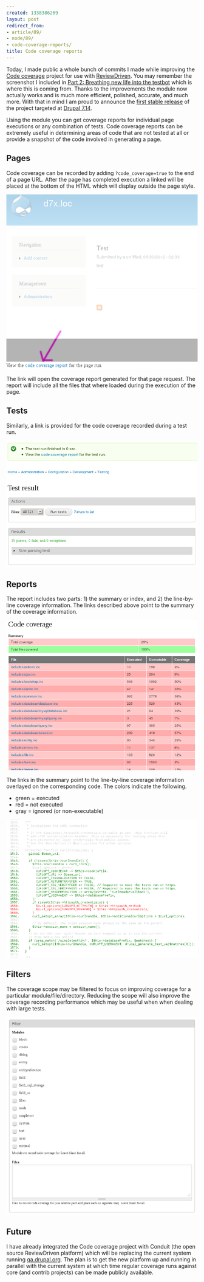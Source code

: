 ```yaml
---
created: 1338386269
layout: post
redirect_from:
- article/89/
- node/89/
- code-coverage-reports/
title: Code coverage reports
---
```

Today, I made public a whole bunch of commits I made while improving the [Code coverage](http://drupal.org/project/code_coverage) project for use with [ReviewDriven](http://reviewdriven.com/). You may remember the screenshot I included in [Part 2: Breathing new life into the testbot](/breathing-new-life-into-the-testbot) which is where this is coming from. Thanks to the improvements the module now actually works and is much more efficient, polished, accurate, and much more. With that in mind I am proud to announce the [first stable release](http://drupal.org/node/1608240) of the project targeted at [Drupal 7.14](http://drupal.org/node/1558424).

Using the module you can get coverage reports for individual page executions or any combination of tests. Code coverage reports can be extremely useful in determining areas of code that are not tested at all or provide a snapshot of the code involved in generating a page.


## Pages

Code coverage can be recorded by adding `?code_coverage=true` to the end of a page URL. After the page has completed execution a linked will be placed at the bottom of the HTML which will display outside the page style.

![Coverage page](/files/coverage_page.png)

The link will open the coverage report generated for that page request. The report will include all the files that where loaded during the execution of the page.


## Tests

Similarly, a link is provided for the code coverage recorded during a test run.

![Coverage test](/files/coverage_test.png)


## Reports

The report includes two parts: 1) the summary or index, and 2) the line-by-line coverage information. The links described above point to the summary of the coverage information.

![Coverage summary](/files/coverage_summary.png)

The links in the summary point to the line-by-line coverage information overlayed on the corresponding code. The colors indicate the following.

- green = executed
- red = not executed
- gray = ignored (or non-executable)

![Coverage example](/files/coverage.png)


## Filters

The coverage scope may be filtered to focus on improving coverage for a particular module/file/directory. Reducing the scope will also improve the coverage recording performance which may be useful when when dealing with large tests.

![Coverage filter](/files/coverage_filter.png)


## Future

I have already integrated the Code coverage project with Conduit (the open source ReviewDriven platform) which will be replacing the current system running [qa.drupal.org](http://qa.drupal.org/). The plan is to get the new platform up and running in parallel with the current system at which time regular coverage runs against core (and contrib projects) can be made publicly available.

<style type="text/css">
.node img {
  margin: 5px 50px;
}
</style>
